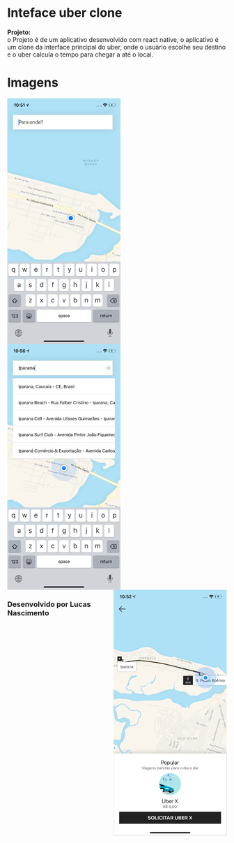 # Inteface uber clone

__Projeto:__  
o Projeto é de um aplicativo desenvolvido com react native, o aplicativo é um clone da interface principal do uber, onde o usuário escolhe seu destino e o uber calcula o tempo para chegar a até o local.

# Imagens
<img src='https://github.com/LukNasc/uber-clone/blob/master/print1.png' width="260px" align="left" >
<img src='https://github.com/LukNasc/uber-clone/blob/master/print3.png' width="260px" align="center">
<img src='https://github.com/LukNasc/uber-clone/blob/master/print2.png' width="260px" align="right">

<h3>Desenvolvido por Lucas Nascimento</h3>
